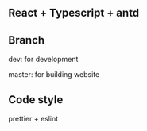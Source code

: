 ## React + Typescript + antd

## Branch

dev: for development

master: for building website

## Code style

prettier + eslint
